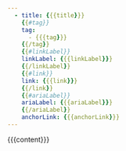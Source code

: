 ```yaml
---
  - title: {{{title}}}
    {{#tag}} 
    tag:
      - {{{tag}}}
    {{/tag}}
    {{#linkLabel}}
    linkLabel: {{{linkLabel}}}
    {{/linkLabel}}
    {{#link}}
    link: {{{link}}}
    {{/link}}
    {{#ariaLabel}}
    ariaLabel: {{{ariaLabel}}}
    {{/ariaLabel}}
    anchorLink: {{{anchorLink}}}
---
```


{{{content}}}